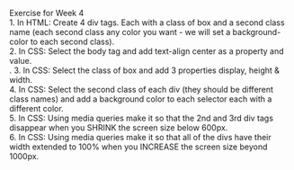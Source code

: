 Exercise for Week 4<br>
	1. In HTML: Create 4 div tags. Each with a class of box and a second class name (each second class any color you want - we will set a background-color to each second class).<br>
	<!-- ex: <div class="box red"></div> -->
	2. In CSS: Select the body tag and add text-align center as a property and value.<br>.
	3. In CSS: Select the class of box and add 3 properties display, height & width.<br> 
	4. In CSS: Select the second class of each div (they should be different class names) and add a background color to each selector each with a different color.<br>
	5. In CSS: Using media queries make it so that the 2nd and 3rd div tags disappear when you SHRINK the screen size below 600px.<br> 
	6. In CSS: Using media queries make it so that all of the divs have their width extended to 100% when you INCREASE the screen size beyond 1000px. <br> 
